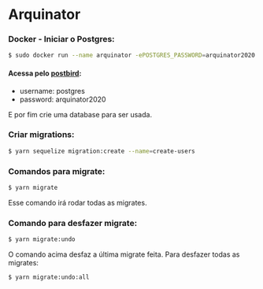 # Arquinator

### Docker - Iniciar o Postgres:

```sh
$ sudo docker run --name arquinator -ePOSTGRES_PASSWORD=arquinator2020 -p 5432:5432 -d postgres
```

#### Acessa pelo [postbird](https://www.electronjs.org/apps/postbird):

- username: postgres
- password: arquinator2020

E por fim crie uma database para ser usada.

### Criar migrations:

```sh
$ yarn sequelize migration:create --name=create-users
```

### Comandos para migrate:

```sh
$ yarn migrate
```

Esse comando irá rodar todas as migrates.

### Comando para desfazer migrate:

```sh
$ yarn migrate:undo
```

O comando acima desfaz a última migrate feita. Para desfazer todas as migrates:

```sh
$ yarn migrate:undo:all
```
